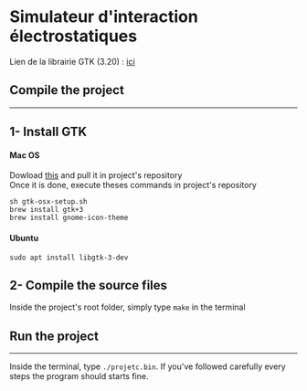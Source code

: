 # Simulateur d'interaction électrostatiques

Lien de la librairie GTK (3.20) : [ici](https://download.gnome.org/sources/gtk+/3.20/gtk+-3.20.0.tar.xz "GTK 3.20")


## Compile the project
***
## 1- Install GTK

#### Mac OS
Dowload [this](https://gitlab.gnome.org/GNOME/gtk-osx/raw/master/gtk-osx-setup.sh "GTK-OSX") and pull it in project's repository  
Once it is done, execute theses commands in project's repository

```shell
sh gtk-osx-setup.sh
brew install gtk+3
brew install gnome-icon-theme
```

#### Ubuntu
```shell
sudo apt install libgtk-3-dev
```
## 2- Compile the source files

Inside the project's root folder, simply type `make` in the terminal

## Run the project
***
Inside the terminal, type `./projetc.bin`. If you've followed carefully every steps the program should starts fine.
